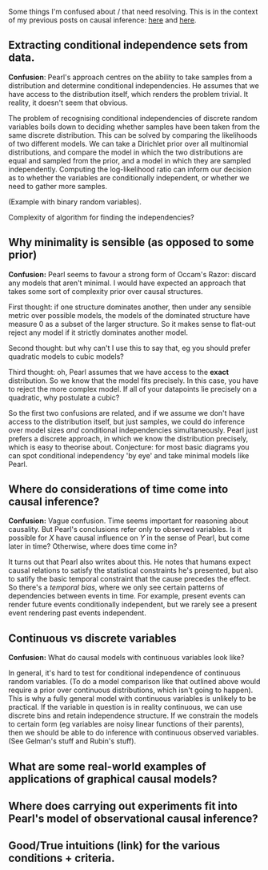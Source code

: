 Some things I'm confused about / that need resolving. This is in the context of my previous posts on causal inference: [here](https://hilbert-spaess.github.io/stats-Causality-from-correlation-Pearl's-approach/) and [here](https://hilbert-spaess.github.io/Simpsons's-Paradox-and-computing-causal-effect/).

## Extracting conditional independence sets from data.

**Confusion**: Pearl's approach centres on the ability to take samples from a distribution and determine conditional independencies. He assumes that we have access to the distribution itself, which renders the problem trivial. It reality, it doesn't seem that obvious.

The problem of recognising conditional independencies of discrete random variables boils down to deciding whether samples have been taken from the same discrete distribution. This can be solved by comparing the likelihoods of two different models. We can take a Dirichlet prior over all multinomial distributions, and compare the model in which the two distributions are equal and sampled from the prior, and a model in which they are sampled independently. Computing the log-likelihood ratio can inform our decision as to whether the variables are conditionally independent, or whether we need to gather more samples.

(Example with binary random variables).

Complexity of algorithm for finding the independencies?

## Why minimality is sensible (as opposed to some prior)

**Confusion:** Pearl seems to favour a strong form of Occam's Razor: discard any models that aren't minimal. I would have expected an approach that takes some sort of complexity prior over causal structures.

First thought: if one structure dominates another, then under any sensible metric over possible models, the models of the dominated structure have measure 0 as a subset of the larger structure. So it makes sense to flat-out reject any model if it strictly dominates another model.

Second thought: but why can't I use this to say that, eg you should prefer quadratic models to cubic models?

Third thought: oh, Pearl assumes that we have access to the **exact** distribution. So we know that the model fits precisely. In this case, you have to reject the more complex model. If all of your datapoints lie precisely on a quadratic, why postulate a cubic?

So the first two confusions are related, and if we assume we don't have access to the distribution itself, but just samples, we could do inference over model sizes *and* conditional independencies simultaneously. Pearl just prefers a discrete approach, in which we know the distribution precisely, which is easy to theorise about. Conjecture: for most basic diagrams you can spot conditional independency 'by eye' and take minimal models like Pearl.

## Where do considerations of time come into causal inference?

**Confusion:** Vague confusion. Time seems important for reasoning about causality. But Pearl's conclusions refer only to observed variables. Is it possible for $X$ have causal influence on $Y$ in the sense of Pearl, but come later in time? Otherwise, where does time come in?

It turns out that Pearl also writes about this. He notes that humans expect causal relations to satisfy the statistical constraints he's presented, but also to satify the basic temporal constraint that the cause precedes the effect. So there's a *temporal bias*, where we only see certain patterns of dependencies between events in time. For example, present events can render future events conditionally independent, but we rarely see a present event rendering past events independent.


## Continuous vs discrete variables

**Confusion:** What do causal models with continuous variables look like? 

In general, it's hard to test for conditional independence of continuous random variables. (To do a model comparison like that outlined above would require a prior over continuous distributions, which isn't going to happen). This is why a fully general model with continuous variables is unlikely to be practical. If the variable in question is in reality continuous, we can use discrete bins and retain independence structure. If we constrain the models to certain form (eg variables are noisy linear functions of their parents), then we should be able to do inference with continuous observed variables. (See Gelman's stuff and Rubin's stuff).

## What are some real-world examples of applications of graphical causal models?

## Where does carrying out experiments fit into Pearl's model of observational causal inference?

## Good/True intuitions (link) for the various conditions + criteria.
